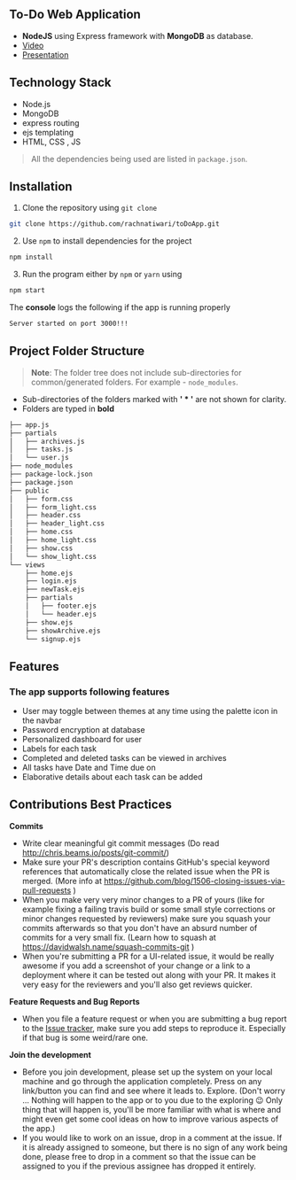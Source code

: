 

## To-Do Web Application

- **NodeJS** using Express framework with **MongoDB** as database.
- [Video](https://drive.google.com/file/d/1OeBJjihnQe3aqUmJRKZbj0t5gNnKaEOI/view?usp=sharing)
- [Presentation](https://drive.google.com/file/d/1VfkVU-mV50VnFvHXz4jUavf401SrAjHz/view?usp=sharing)

## Technology Stack

- Node.js
- MongoDB
- express routing
- ejs templating
- HTML, CSS , JS

> All the dependencies being used are listed in `package.json`.


## Installation

1. Clone the repository using `git clone` 
```bash
git clone https://github.com/rachnatiwari/toDoApp.git
```


<!-- 2. Create `.env` file as per the sample `EXAMPLE.env` file in the root of your project.
- The username and password are the credentials for smtp gmail Api twillio sms api.

*Lines beginning with '#' are comments and are not required in `.env` -->

 2. Use `npm` to install dependencies for the project

```bash
npm install
```

<!-- 
 3. Make sure, **MongoDB** is running at your configured `url` in `.env` file. If not installed, then install from [here](https://docs.mongodb.com/manual/installation/)

- Locally start mongod as

```bash
sudo service mongod restart
``` -->

 3. Run the program either by `npm` or `yarn` using

```bash
npm start
```


The **console** logs the following if the app is running properly
```bash
Server started on port 3000!!!
```

## Project Folder Structure

> **Note**: The folder tree does not include sub-directories for common/generated folders. For example - `node_modules`.

 - Sub-directories of the folders marked with **' * '** are not shown for clarity.
 - Folders are typed in **bold**

```bash
├── app.js
├── partials   
│   ├── archives.js
│   ├── tasks.js
│   └── user.js
├── node_modules
├── package-lock.json
├── package.json
├── public
│   ├── form.css
│   ├── form_light.css
│   ├── header.css
│   ├── header_light.css
│   ├── home.css
│   ├── home_light.css
│   ├── show.css
│   └── show_light.css
└── views
    ├── home.ejs
    ├── login.ejs
    ├── newTask.ejs
    ├── partials
    │   ├── footer.ejs
    │   └── header.ejs
    ├── show.ejs
    ├── showArchive.ejs
    └── signup.ejs
```
## Features
### The app supports following features

-   User may toggle between themes at any time using the palette icon in the navbar
-   Password encryption at database
-   Personalized dashboard for user
-   Labels for each task 
-   Completed and deleted tasks can be viewed in archives
-   All tasks have Date and Time due on
-   Elaborative details about each task can be added

## Contributions Best Practices

**Commits**

- Write clear meaningful git commit messages (Do read http://chris.beams.io/posts/git-commit/)
- Make sure your PR's description contains GitHub's special keyword references that automatically close the related issue when the PR is merged. (More info at https://github.com/blog/1506-closing-issues-via-pull-requests )
- When you make very very minor changes to a PR of yours (like for example fixing a failing travis build or some small style corrections or minor changes requested by reviewers) make sure you squash your commits afterwards so that you don't have an absurd number of commits for a very small fix. (Learn how to squash at https://davidwalsh.name/squash-commits-git )
- When you're submitting a PR for a UI-related issue, it would be really awesome if you add a screenshot of your change or a link to a deployment where it can be tested out along with your PR. It makes it very easy for the reviewers and you'll also get reviews quicker.

**Feature Requests and Bug Reports**

- When you file a feature request or when you are submitting a bug report to the [Issue tracker](https://github.com/rachnatiwari/toDoApp/issues), make sure you add steps to reproduce it. Especially if that bug is some weird/rare one.

**Join the development**

- Before you join development, please set up the system on your local machine and go through the application completely. Press on any link/button you can find and see where it leads to. Explore. (Don't worry ... Nothing will happen to the app or to you due to the exploring :wink: Only thing that will happen is, you'll be more familiar with what is where and might even get some cool ideas on how to improve various aspects of the app.)
- If you would like to work on an issue, drop in a comment at the issue. If it is already assigned to someone, but there is no sign of any work being done, please free to drop in a comment so that the issue can be assigned to you if the previous assignee has dropped it entirely.

